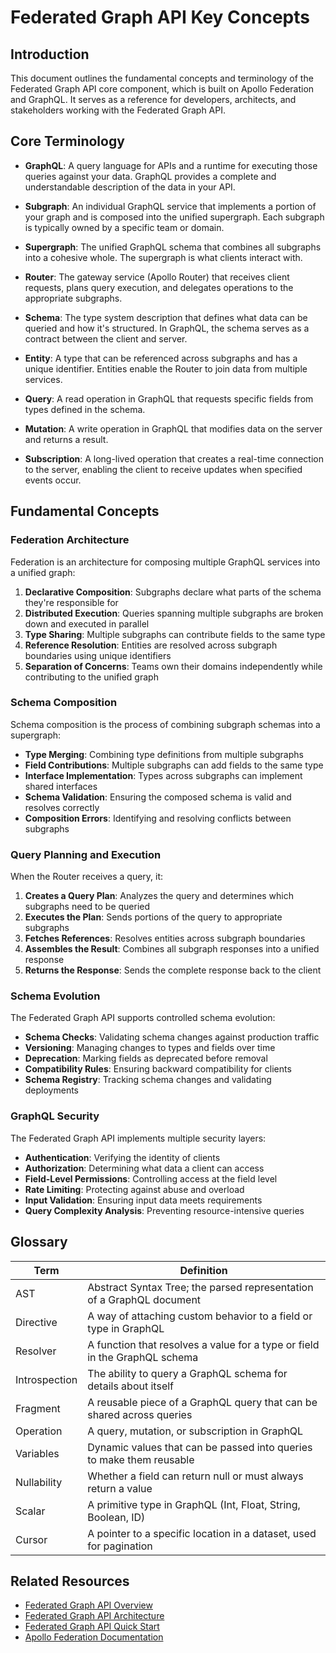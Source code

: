 # Federated Graph API Key Concepts

## Introduction
This document outlines the fundamental concepts and terminology of the Federated Graph API core component, which is built on Apollo Federation and GraphQL. It serves as a reference for developers, architects, and stakeholders working with the Federated Graph API.

## Core Terminology

- **GraphQL**: A query language for APIs and a runtime for executing those queries against your data. GraphQL provides a complete and understandable description of the data in your API.

- **Subgraph**: An individual GraphQL service that implements a portion of your graph and is composed into the unified supergraph. Each subgraph is typically owned by a specific team or domain.

- **Supergraph**: The unified GraphQL schema that combines all subgraphs into a cohesive whole. The supergraph is what clients interact with.

- **Router**: The gateway service (Apollo Router) that receives client requests, plans query execution, and delegates operations to the appropriate subgraphs.

- **Schema**: The type system description that defines what data can be queried and how it's structured. In GraphQL, the schema serves as a contract between the client and server.

- **Entity**: A type that can be referenced across subgraphs and has a unique identifier. Entities enable the Router to join data from multiple services.

- **Query**: A read operation in GraphQL that requests specific fields from types defined in the schema.

- **Mutation**: A write operation in GraphQL that modifies data on the server and returns a result.

- **Subscription**: A long-lived operation that creates a real-time connection to the server, enabling the client to receive updates when specified events occur.

## Fundamental Concepts

### Federation Architecture

Federation is an architecture for composing multiple GraphQL services into a unified graph:

1. **Declarative Composition**: Subgraphs declare what parts of the schema they're responsible for
2. **Distributed Execution**: Queries spanning multiple subgraphs are broken down and executed in parallel
3. **Type Sharing**: Multiple subgraphs can contribute fields to the same type
4. **Reference Resolution**: Entities are resolved across subgraph boundaries using unique identifiers
5. **Separation of Concerns**: Teams own their domains independently while contributing to the unified graph

### Schema Composition

Schema composition is the process of combining subgraph schemas into a supergraph:

- **Type Merging**: Combining type definitions from multiple subgraphs
- **Field Contributions**: Multiple subgraphs can add fields to the same type
- **Interface Implementation**: Types across subgraphs can implement shared interfaces
- **Schema Validation**: Ensuring the composed schema is valid and resolves correctly
- **Composition Errors**: Identifying and resolving conflicts between subgraphs

### Query Planning and Execution

When the Router receives a query, it:

1. **Creates a Query Plan**: Analyzes the query and determines which subgraphs need to be queried
2. **Executes the Plan**: Sends portions of the query to appropriate subgraphs
3. **Fetches References**: Resolves entities across subgraph boundaries
4. **Assembles the Result**: Combines all subgraph responses into a unified response
5. **Returns the Response**: Sends the complete response back to the client

### Schema Evolution

The Federated Graph API supports controlled schema evolution:

- **Schema Checks**: Validating schema changes against production traffic
- **Versioning**: Managing changes to types and fields over time
- **Deprecation**: Marking fields as deprecated before removal
- **Compatibility Rules**: Ensuring backward compatibility for clients
- **Schema Registry**: Tracking schema changes and validating deployments

### GraphQL Security

The Federated Graph API implements multiple security layers:

- **Authentication**: Verifying the identity of clients
- **Authorization**: Determining what data a client can access
- **Field-Level Permissions**: Controlling access at the field level
- **Rate Limiting**: Protecting against abuse and overload
- **Input Validation**: Ensuring input data meets requirements
- **Query Complexity Analysis**: Preventing resource-intensive queries

## Glossary

| Term | Definition |
|------|------------|
| AST | Abstract Syntax Tree; the parsed representation of a GraphQL document |
| Directive | A way of attaching custom behavior to a field or type in GraphQL |
| Resolver | A function that resolves a value for a type or field in the GraphQL schema |
| Introspection | The ability to query a GraphQL schema for details about itself |
| Fragment | A reusable piece of a GraphQL query that can be shared across queries |
| Operation | A query, mutation, or subscription in GraphQL |
| Variables | Dynamic values that can be passed into queries to make them reusable |
| Nullability | Whether a field can return null or must always return a value |
| Scalar | A primitive type in GraphQL (Int, Float, String, Boolean, ID) |
| Cursor | A pointer to a specific location in a dataset, used for pagination |

## Related Resources
- [Federated Graph API Overview](./overview.md)
- [Federated Graph API Architecture](./architecture.md)
- [Federated Graph API Quick Start](./quick-start.md)
- [Apollo Federation Documentation](https://www.apollographql.com/docs/federation/)
